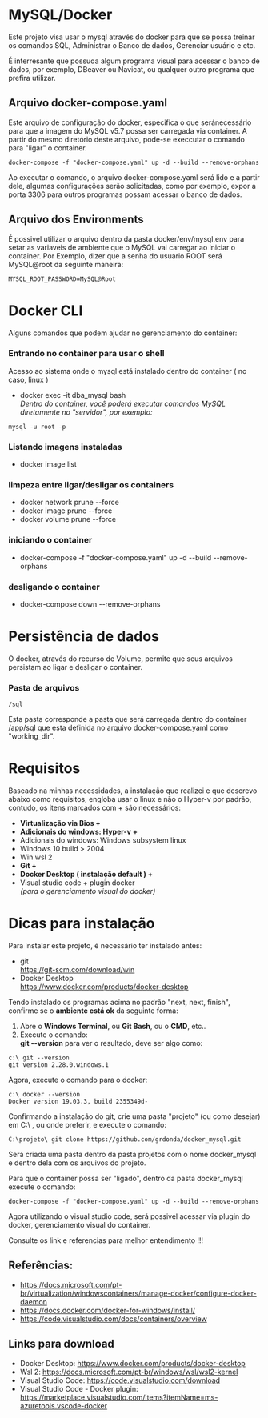 
# MySQL/Docker
Este projeto visa usar o mysql através do docker para que se possa treinar os comandos SQL, Administrar o Banco de dados, Gerenciar usuário e etc.  

É interresante que possuoa algum programa visual para acessar o banco de dados, por exemplo, DBeaver ou Navicat, ou qualquer outro programa que prefira utilizar.  


## Arquivo docker-compose.yaml
Este arquivo de configuração do docker, especifica o que seránecessário para que a imagem do MySQL v5.7 possa ser carregada via container.
A partir do mesmo diretório deste arquivo, pode-se execcutar o comando para "ligar" o container.  
```
docker-compose -f "docker-compose.yaml" up -d --build --remove-orphans
```
Ao executar o comando, o arquivo docker-compose.yaml será lido e a partir dele, algumas configurações serão solicitadas, como por exemplo, expor a porta 3306 para outros programas possam acessar o banco de dados.

## Arquivo dos Environments
É possivel utilizar o arquivo dentro da pasta docker/env/mysql.env para setar as variaveis de ambiente que o MySQL vai carregar ao iniciar o container. Por Exemplo, dizer que a senha do usuario ROOT será MySQL@root da seguinte maneira:
```
MYSQL_ROOT_PASSWORD=MySQL@Root
```

# Docker CLI
Alguns comandos que podem ajudar no gerenciamento do container:

### Entrando no container para usar o shell 
Acesso ao sistema onde o mysql está instalado dentro do container ( no caso, linux )
* docker exec -it dba_mysql bash  
_Dentro do container, você poderá executar comandos MySQL diretamente no "servidor", por exemplo:_
```
mysql -u root -p
```

### Listando imagens instaladas
* docker image list  

### limpeza entre ligar/desligar os containers
* docker network prune --force  
* docker image prune --force  
* docker volume prune --force  

### iniciando o container
* docker-compose -f "docker-compose.yaml" up -d --build --remove-orphans  

### desligando o container
* docker-compose down --remove-orphans  

# Persistência de dados
O docker, através do recurso de Volume, permite que seus arquivos persistam ao ligar e desligar o container.


### Pasta de arquivos
```
/sql
```
Esta pasta corresponde a pasta que será carregada dentro do container /app/sql que esta definida no arquivo docker-compose.yaml como "working_dir".

# Requisitos
Baseado na minhas necessidades, a instalação que realizei e que descrevo abaixo como requisitos, engloba usar o linux e não o Hyper-v por padrão, contudo, os itens marcados com + são necessários:

* **Virtualização via Bios +**
* **Adicionais do windows: Hyper-v +**
* Adicionais do windows: Windows subsystem linux
* Windows 10 build > 2004
* Win wsl 2
* **Git +**
* **Docker Desktop ( instalação default ) +**
* Visual studio code + plugin docker   
  _(para o gerenciamento visual do docker)_

# Dicas para instalação
Para instalar este projeto, é necessário ter instalado antes:
* git  
https://git-scm.com/download/win
* Docker Desktop  
https://www.docker.com/products/docker-desktop

Tendo instalado os programas acima no padrão "next, next, finish", confirme se o **ambiente está ok** da seguinte forma:

1. Abre o **Windows Terminal**, ou **Git Bash**, ou o **CMD**, etc..
2. Execute o comando:  
**git --version** para ver o resultado, deve ser algo como: 
```
c:\ git --version
git version 2.28.0.windows.1
```

Agora, execute o comando para o docker:  
```
c:\ docker --version
Docker version 19.03.3, build 2355349d-
```

Confirmando a instalação do git, crie uma pasta "projeto" (ou como desejar) em C:\ , ou onde preferir, e execute o comando:

```
C:\projeto\ git clone https://github.com/grdonda/docker_mysql.git
```
Será criada uma pasta dentro da pasta projetos com o nome docker_mysql e dentro dela com os arquivos do projeto.

Para que o container possa ser "ligado", dentro da pasta docker_mysql execute o comando:  
```
docker-compose -f "docker-compose.yaml" up -d --build --remove-orphans
```
Agora utilizando o visual studio code, será possivel acessar via plugin do docker, gerenciamento visual do container.  

Consulte os link e referencias para melhor entendimento !!!

## Referências:
* https://docs.microsoft.com/pt-br/virtualization/windowscontainers/manage-docker/configure-docker-daemon  
* https://docs.docker.com/docker-for-windows/install/  
* https://code.visualstudio.com/docs/containers/overview

## Links para download
* Docker Desktop: https://www.docker.com/products/docker-desktop
* Wsl 2: https://docs.microsoft.com/pt-br/windows/wsl/wsl2-kernel
* Visual Studio Code: https://code.visualstudio.com/download
* Visual Studio Code - Docker plugin: https://marketplace.visualstudio.com/items?itemName=ms-azuretools.vscode-docker